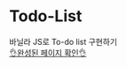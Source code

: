 # Todo-List

바닐라 JS로 To-do list 구현하기
<br/>
<a href="https://leeleeleeleejun.github.io/Todo-List/todolist">
  👌완성된 페이지 확인👌
</a>
